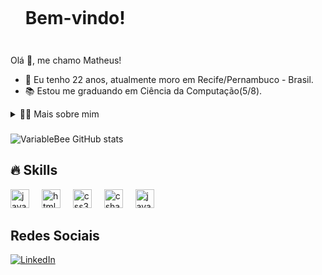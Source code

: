 
<div id="user-content-toc">
  <ul align="left">
    <summary><h1 style="display: inline-block">Bem-vindo!</h1></summary>
</div>

###

<p align="left">
 Olá 👋, me chamo Matheus!<br/> 

- 💬 Eu tenho 22 anos, atualmente moro em Recife/Pernambuco - Brasil.
- 📚 Estou me graduando em Ciência da Computação(5/8). 

<details>
  <summary>👨‍💻 Mais sobre mim </summary>

  - 🔭 Em busca de aprender e evoluir como desenvolvedor. <br>
  - 🌱 Estudando Atualmente: C# - Java - JavaScript. <br>
  - 📫 Meu contato (e-mail): matheusmgs17@gmail.com <br>
  - ⚡ Amo Tecnologia e Programação
  - 🎯 Gosto de muito de jogar, ver filmes de ficção e ler livros sobre psicologia!
  </p>
</details>

###

![VariableBee GitHub stats](https://github-readme-stats.vercel.app/api?username=matheusmgs22&show_icons=true&theme=gotham)

###

## 🔥 Skills
<div align="left">
  <img src="https://cdn.jsdelivr.net/gh/devicons/devicon/icons/javascript/javascript-original.svg" height="30" alt="javascript logo"  />
  <img width="12" />
  <img src="https://cdn.jsdelivr.net/gh/devicons/devicon/icons/html5/html5-original.svg" height="30" alt="html5 logo"  />
  <img width="12" />
  <img src="https://cdn.jsdelivr.net/gh/devicons/devicon/icons/css3/css3-original.svg" height="30" alt="css3 logo"  />
  <img width="12" />
  <img src="https://cdn.jsdelivr.net/gh/devicons/devicon/icons/csharp/csharp-original.svg" height="30" alt="csharp logo"  />
  <img width="12" />
  <img src="https://cdn.jsdelivr.net/gh/devicons/devicon/icons/java/java-original.svg" height="30" alt="java logo"  />
</div>

## Redes Sociais
[![LinkedIn](https://img.shields.io/badge/LinkedIn-0077B5?style=for-the-badge&logo=linkedin&logoColor=white)](https://www.linkedin.com/in/matheus-garcia-a1831b205/)

  
